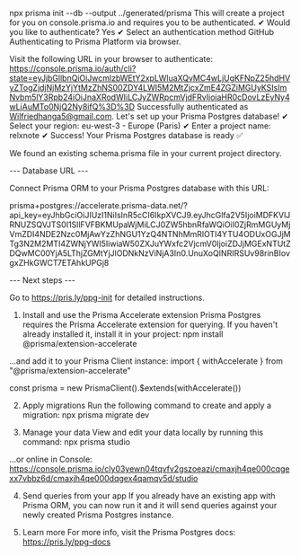 npx prisma init --db --output ../generated/prisma
This will create a project for you on console.prisma.io and requires you to be authenticated.
✔ Would you like to authenticate? Yes
✔ Select an authentication method GitHub
Authenticating to Prisma Platform via browser.

Visit the following URL in your browser to authenticate:
https://console.prisma.io/auth/cli?state=eyJjbGllbnQiOiJwcmlzbWEtY2xpLWluaXQvMC4wLjUgKFNpZ25hdHVyZTogZjdjNjMzYjYtMzZhNS00ZDY4LWI5M2MtZjcxZmE4ZGZiMGUyKSIsImNvbm5lY3Rpb24iOiJnaXRodWIiLCJyZWRpcmVjdFRvIjoiaHR0cDovLzEyNy4wLjAuMTo0NjQ2Ny8ifQ%3D%3D
Successfully authenticated as Wilfriedhanga5@gmail.com.
Let's set up your Prisma Postgres database!
✔ Select your region: eu-west-3 - Europe (Paris)
✔ Enter a project name: relxnote
✔ Success! Your Prisma Postgres database is ready ✅

We found an existing schema.prisma file in your current project directory.

--- Database URL ---

Connect Prisma ORM to your Prisma Postgres database with this URL:

prisma+postgres://accelerate.prisma-data.net/?api_key=eyJhbGciOiJIUzI1NiIsInR5cCI6IkpXVCJ9.eyJhcGlfa2V5IjoiMDFKVlJRNUZSQVJTS0I1SllFVFBKMUpaWjMiLCJ0ZW5hbnRfaWQiOiI0ZjRmMGUyMjVmZDI4NDE2Nzc0MjAwYzZhNGU1YzQ4NTNhMmRlOTI4YTU4ODUxOGJjMTg3N2M2MTI4ZWNjYWI5IiwiaW50ZXJuYWxfc2VjcmV0IjoiZDJjMGExNTUtZDQwMC00YjA5LThjZGMtYjJlODNkNzViNjA3In0.UnuXoQINRIRSUv98rinBIovgxZHkGWCT7ETAhkUPGj8

--- Next steps ---

Go to https://pris.ly/ppg-init for detailed instructions.

1. Install and use the Prisma Accelerate extension
   Prisma Postgres requires the Prisma Accelerate extension for querying. If you haven't already installed it, install it in your project:
   npm install @prisma/extension-accelerate

...and add it to your Prisma Client instance:
import { withAccelerate } from "@prisma/extension-accelerate"

const prisma = new PrismaClient().$extends(withAccelerate())

2. Apply migrations
   Run the following command to create and apply a migration:
   npx prisma migrate dev

3. Manage your data
   View and edit your data locally by running this command:
   npx prisma studio

...or online in Console:
https://console.prisma.io/cly03yewn04tqvfv2gszoeazi/cmaxjh4qe000cqgexx7vbbz6d/cmaxjh4qe000dqgex4qamqv5d/studio

4. Send queries from your app
   If you already have an existing app with Prisma ORM, you can now run it and it will send queries against your newly created Prisma Postgres instance.

5. Learn more
   For more info, visit the Prisma Postgres docs: https://pris.ly/ppg-docs

